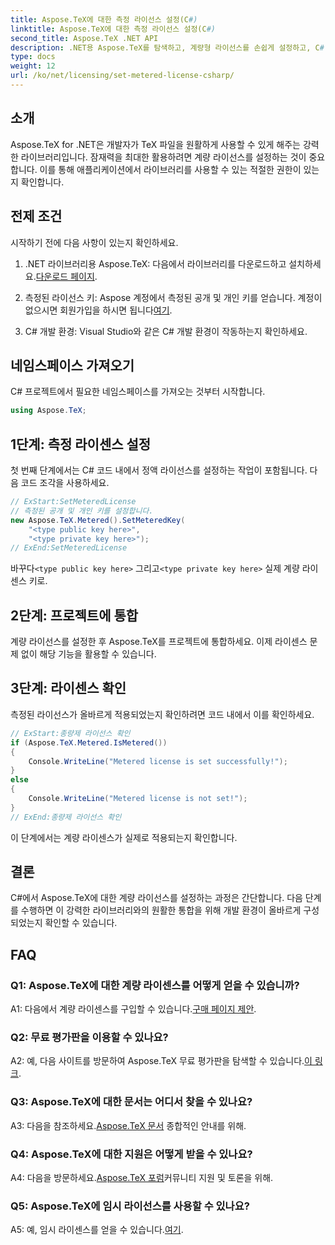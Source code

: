 ```yaml
---
title: Aspose.TeX에 대한 측정 라이선스 설정(C#)
linktitle: Aspose.TeX에 대한 측정 라이선스 설정(C#)
second_title: Aspose.TeX .NET API
description: .NET용 Aspose.TeX를 탐색하고, 계량형 라이선스를 손쉽게 설정하고, C# 프로젝트에서 TeX 파일 조작의 잠재력을 최대한 활용하세요.
type: docs
weight: 12
url: /ko/net/licensing/set-metered-license-csharp/
---
```

## 소개

Aspose.TeX for .NET은 개발자가 TeX 파일을 원활하게 사용할 수 있게 해주는 강력한 라이브러리입니다. 잠재력을 최대한 활용하려면 계량 라이선스를 설정하는 것이 중요합니다. 이를 통해 애플리케이션에서 라이브러리를 사용할 수 있는 적절한 권한이 있는지 확인합니다.

## 전제 조건

시작하기 전에 다음 사항이 있는지 확인하세요.

1.  .NET 라이브러리용 Aspose.TeX: 다음에서 라이브러리를 다운로드하고 설치하세요.[다운로드 페이지](https://releases.aspose.com/tex/net/).

2.  측정된 라이선스 키: Aspose 계정에서 측정된 공개 및 개인 키를 얻습니다. 계정이 없으시면 회원가입을 하시면 됩니다[여기](https://purchase.aspose.com/buy).

3. C# 개발 환경: Visual Studio와 같은 C# 개발 환경이 작동하는지 확인하세요.

## 네임스페이스 가져오기

C# 프로젝트에서 필요한 네임스페이스를 가져오는 것부터 시작합니다.

```csharp
using Aspose.TeX;
```

## 1단계: 측정 라이센스 설정

첫 번째 단계에서는 C# 코드 내에서 정액 라이선스를 설정하는 작업이 포함됩니다. 다음 코드 조각을 사용하세요.

```csharp
// ExStart:SetMeteredLicense
// 측정된 공개 및 개인 키를 설정합니다.
new Aspose.TeX.Metered().SetMeteredKey(
    "<type public key here>",
    "<type private key here>");
// ExEnd:SetMeteredLicense
```

 바꾸다`<type public key here>` 그리고`<type private key here>` 실제 계량 라이센스 키로.

## 2단계: 프로젝트에 통합

계량 라이선스를 설정한 후 Aspose.TeX를 프로젝트에 통합하세요. 이제 라이센스 문제 없이 해당 기능을 활용할 수 있습니다.

## 3단계: 라이센스 확인

측정된 라이선스가 올바르게 적용되었는지 확인하려면 코드 내에서 이를 확인하세요.

```csharp
// ExStart:종량제 라이선스 확인
if (Aspose.TeX.Metered.IsMetered())
{
    Console.WriteLine("Metered license is set successfully!");
}
else
{
    Console.WriteLine("Metered license is not set!");
}
// ExEnd:종량제 라이선스 확인
```

이 단계에서는 계량 라이센스가 실제로 적용되는지 확인합니다.

## 결론

C#에서 Aspose.TeX에 대한 계량 라이선스를 설정하는 과정은 간단합니다. 다음 단계를 수행하면 이 강력한 라이브러리와의 원활한 통합을 위해 개발 환경이 올바르게 구성되었는지 확인할 수 있습니다.

## FAQ

### Q1: Aspose.TeX에 대한 계량 라이센스를 어떻게 얻을 수 있습니까?

 A1: 다음에서 계량 라이센스를 구입할 수 있습니다.[구매 페이지 제안](https://purchase.aspose.com/buy).

### Q2: 무료 평가판을 이용할 수 있나요?

 A2: 예, 다음 사이트를 방문하여 Aspose.TeX 무료 평가판을 탐색할 수 있습니다.[이 링크](https://releases.aspose.com/).

### Q3: Aspose.TeX에 대한 문서는 어디서 찾을 수 있나요?

 A3: 다음을 참조하세요.[Aspose.TeX 문서](https://reference.aspose.com/tex/net/) 종합적인 안내를 위해.

### Q4: Aspose.TeX에 대한 지원은 어떻게 받을 수 있나요?

 A4: 다음을 방문하세요.[Aspose.TeX 포럼](https://forum.aspose.com/c/tex/47)커뮤니티 지원 및 토론을 위해.

### Q5: Aspose.TeX에 임시 라이선스를 사용할 수 있나요?

 A5: 예, 임시 라이센스를 얻을 수 있습니다.[여기](https://purchase.aspose.com/temporary-license/).